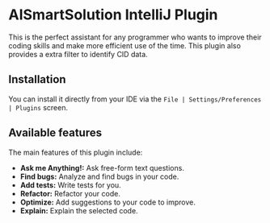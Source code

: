 # AISmartSolution IntelliJ Plugin
This is the perfect assistant for any programmer who wants to improve their coding skills and make more efficient use of the time.
This plugin also provides a extra filter to identify CID data.

## Installation
You can install it directly from your IDE via the `File | Settings/Preferences | Plugins` screen.

## Available features
The main features of this plugin include:
- <b>Ask me Anything!:</b> Ask free-form text questions.
- <b>Find bugs:</b> Analyze and find bugs in your code. 
- <b>Add tests:</b> Write tests for you. 
- <b>Refactor:</b> Refactor your code. 
- <b>Optimize:</b> Add suggestions to your code to improve.
- <b>Explain:</b> Explain the selected code.
